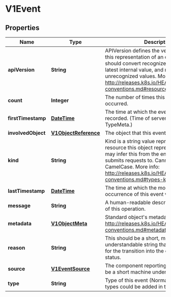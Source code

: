 
# V1Event

## Properties
Name | Type | Description | Notes
------------ | ------------- | ------------- | -------------
**apiVersion** | **String** | APIVersion defines the versioned schema of this representation of an object. Servers should convert recognized schemas to the latest internal value, and may reject unrecognized values. More info: http://releases.k8s.io/HEAD/docs/devel/api-conventions.md#resources |  [optional]
**count** | **Integer** | The number of times this event has occurred. |  [optional]
**firstTimestamp** | [**DateTime**](DateTime.md) | The time at which the event was first recorded. (Time of server receipt is in TypeMeta.) |  [optional]
**involvedObject** | [**V1ObjectReference**](V1ObjectReference.md) | The object that this event is about. | 
**kind** | **String** | Kind is a string value representing the REST resource this object represents. Servers may infer this from the endpoint the client submits requests to. Cannot be updated. In CamelCase. More info: http://releases.k8s.io/HEAD/docs/devel/api-conventions.md#types-kinds |  [optional]
**lastTimestamp** | [**DateTime**](DateTime.md) | The time at which the most recent occurrence of this event was recorded. |  [optional]
**message** | **String** | A human-readable description of the status of this operation. |  [optional]
**metadata** | [**V1ObjectMeta**](V1ObjectMeta.md) | Standard object&#39;s metadata. More info: http://releases.k8s.io/HEAD/docs/devel/api-conventions.md#metadata | 
**reason** | **String** | This should be a short, machine understandable string that gives the reason for the transition into the object&#39;s current status. |  [optional]
**source** | [**V1EventSource**](V1EventSource.md) | The component reporting this event. Should be a short machine understandable string. |  [optional]
**type** | **String** | Type of this event (Normal, Warning), new types could be added in the future |  [optional]



